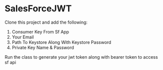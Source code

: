# SalesForceJWT

Clone this project and add the following:

1. Consumer Key From Sf App
2. Your Email
3. Path To Keystore Along With Keystore Password
4. Private Key Name & Password

Run the class to generate your jwt token along with bearer token to access sf api
